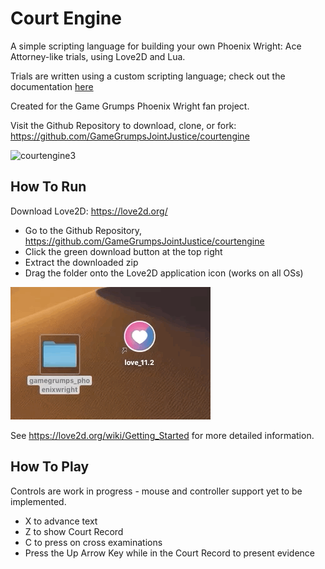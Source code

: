 # Court Engine

A simple scripting language for building your own Phoenix Wright: Ace Attorney-like trials, using Love2D and Lua.

Trials are written using a custom scripting language; check out the documentation <a href="https://github.com/GameGrumpsJointJustice/courtengine/wiki/Scripting-Language">here</a>

Created for the Game Grumps Phoenix Wright fan project.

Visit the Github Repository to download, clone, or fork: https://github.com/GameGrumpsJointJustice/courtengine

![courtengine3](courtengine3.gif)



## How To Run

Download Love2D: https://love2d.org/

- Go to the Github Repository, https://github.com/GameGrumpsJointJustice/courtengine
- Click the green download button at the top right
- Extract the downloaded zip
- Drag the folder onto the Love2D application icon (works on all OSs)

![runtut](runtut.gif)

See https://love2d.org/wiki/Getting_Started for more detailed information.



## How To Play

Controls are work in progress - mouse and controller support yet to be implemented.

- X to advance text 
- Z to show Court Record
- C to press on cross examinations
- Press the Up Arrow Key while in the Court Record to present evidence
